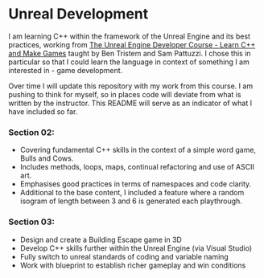 # Unreal Development
I am learning C++ within the framework of the Unreal Engine and its best practices, working from [The Unreal Engine Developer
Course - Learn C++ and Make Games](https://www.udemy.com/unrealcourse/learn/v4/overview) taught by Ben Tristem and Sam Pattuzzi. I chose this in particular so that I could learn the language in context of something I am interested in - game development.

Over time I will update this repository with my work from this course. I am pushing to think for myself, so in places code will deviate
from what is written by the instructor. This README will serve as an indicator of what I have included so far.

### Section 02:
+ Covering fundamental C++ skills in the context of a simple word game, Bulls and Cows. 
+ Includes methods, loops, maps, continual refactoring and use of ASCII art.
+ Emphasises good practices in terms of namespaces and code clarity.
+ Additional to the base content, I included a feature where a random isogram of length between 3 and 6 is generated each playthrough.

### Section 03:
+ Design and create a Building Escape game in 3D
+ Develop C++ skills further within the Unreal Engine (via Visual Studio)
+ Fully switch to unreal standards of coding and variable naming
+ Work with blueprint to establish richer gameplay and win conditions
